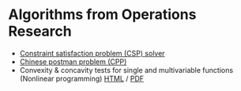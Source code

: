 ﻿# Algorithms from Operations Research

 * [Constraint satisfaction problem (CSP) solver](https://github.com/darkeclipz/or/blob/master/csp/CSP%20(Constraint%20Satisfaction%20Problem).ipynb)
 * [Chinese postman problem (CPP)](https://github.com/darkeclipz/or/blob/master/cpp/cpp.md)
 * Convexity & concavity tests for single and multivariable functions (Nonlinear programming) [HTML](https://darkeclipz.github.io/or/nlp/convex_concave_test.html) / [PDF](https://github.com/darkeclipz/or/blob/master/nlp/convex_concave_test.pdf)
